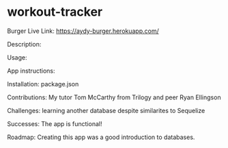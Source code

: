 # workout-tracker

Burger
Live Link: https://aydy-burger.herokuapp.com/

Description:

Usage:

App instructions:

Installation: package.json

Contributions: My tutor Tom McCarthy from Trilogy and peer Ryan Ellingson

Challenges: learning another database despite similarites to Sequelize

Successes: The app is functional!

Roadmap: Creating this app was a good introduction to databases.
